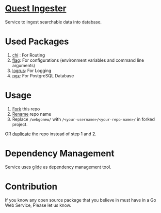# [Quest Ingester](https://github.com/RealImage/que-ingester)
Service to ingest searchable data into database.

# Used Packages
1. [chi](https://github.com/go-chi/chi) : For Routing
2. [flag](https://github.com/namsral/flag): For configurations (environment variables and command line arguments)
3. [logrus](https://github.com/sirupsen/logrus): For Logging 
4. [pgx](https://github.com/jackc/pgx): For PostgreSQL Database

# Usage
1. [Fork](https://help.github.com/articles/fork-a-repo/) this repo
2. [Rename](https://help.github.com/articles/renaming-a-repository/) repo name
3. Replace `/webgonew/` with `/<your-username>/<your-repo-name>/` in forked project.

OR [duplicate](https://help.github.com/articles/duplicating-a-repository) the repo instead of step 1 and 2.

# Dependency Management
Service uses [glide](https://github.com/Masterminds/glide) as dependency management tool.

# Contribution
If you know any open source package that you believe in must have in a Go Web Service, Please let us know.

